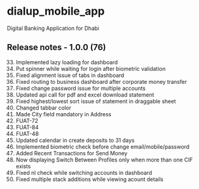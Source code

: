 # dialup_mobile_app

Digital Banking Application for Dhabi

## Release notes - 1.0.0 (76)

33. Implemented lazy loading for dashboard
34. Put spinner while waiting for login after biometric validation
35. Fixed alignment issue of tabs in dashboard
36. Fixed routing to business dashboard after corporate money transfer
37. Fixed change password issue for multiple accounts
38. Updated api call for pdf and excel download statement
39. Fixed highest/lowest sort issue of statement in draggable sheet
40. Changed tabbar color
41. Made City field mandatory in Address
42. FUAT-72
43. FUAT-84
44. FUAT-48
45. Updated calendar in create deposits to 31 days
46. Implemented biometric check before change email/mobile/password
47. Added Recent Transactions for Send Money
48. Now displaying Switch Between Profiles only when more than one CIF exists
49. Fixed nl check while switching accounts in dashboard
50. Fixed multiple stack additions while viewing acount details
